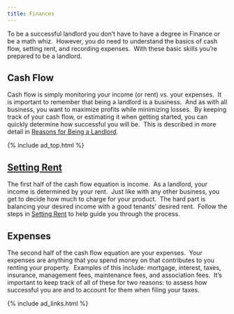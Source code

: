 ```yaml
---
title: Finances
---
```


To be a successful landlord you don&#8217;t have to have a degree in Finance or be a math whiz.  However, you do need to understand the basics of cash flow, setting rent, and recording expenses.  With these basic skills you&#8217;re prepared to be a landlord.

## Cash Flow

Cash flow is simply monitoring your income (or rent) vs. your expenses.  It is important to remember that being a landlord is a business.  And as with all business, you want to maximize profits while minimizing losses.  By keeping track of your cash flow, or estimating it when getting started, you can quickly determine how successful you will be.  This is described in more detail in [Reasons for Being a Landlord][1].

{% include ad_top.html %}

## [Setting Rent][2]

The first half of the cash flow equation is income.  As a landlord, your income is determined by your rent.  Just like with any other business, you get to decide how much to charge for your product.  The hard part is balancing your desired income with a good tenants&#8217; desired rent.  Follow the steps in [Setting Rent][2] to help guide you through the process.

## Expenses

The second half of the cash flow equation are your expenses.  Your expenses are anything that you spend money on that contributes to you renting your property.  Examples of this include: mortgage, interest, taxes, insurance, management fees, maintenance fees, and association fees.  It&#8217;s important to keep track of all of these for two reasons: to assess how successful you are and to account for them when filing your taxes.

{% include ad_links.html %}

 [1]: /landlording/reasons
 [2]: /finances/rent
